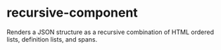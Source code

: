 # recursive-component
Renders a JSON structure as a recursive combination of HTML ordered lists, definition lists, and spans.

